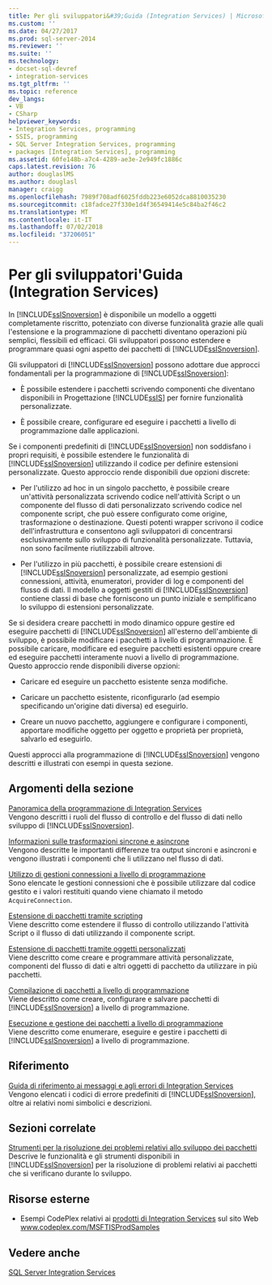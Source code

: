 ```yaml
---
title: Per gli sviluppatori&#39;Guida (Integration Services) | Microsoft Docs
ms.custom: ''
ms.date: 04/27/2017
ms.prod: sql-server-2014
ms.reviewer: ''
ms.suite: ''
ms.technology:
- docset-sql-devref
- integration-services
ms.tgt_pltfrm: ''
ms.topic: reference
dev_langs:
- VB
- CSharp
helpviewer_keywords:
- Integration Services, programming
- SSIS, programming
- SQL Server Integration Services, programming
- packages [Integration Services], programming
ms.assetid: 60fe148b-a7c4-4289-ae3e-2e949fc1886c
caps.latest.revision: 76
author: douglaslMS
ms.author: douglasl
manager: craigg
ms.openlocfilehash: 7989f708adf6025fddb223e6052dca8810035230
ms.sourcegitcommit: c18fadce27f330e1d4f36549414e5c84ba2f46c2
ms.translationtype: MT
ms.contentlocale: it-IT
ms.lasthandoff: 07/02/2018
ms.locfileid: "37206051"
---
```

# <a name="developer39s-guide-integration-services"></a>Per gli sviluppatori&#39;Guida (Integration Services)
  In [!INCLUDE[ssISnoversion](../includes/ssisnoversion-md.md)] è disponibile un modello a oggetti completamente riscritto, potenziato con diverse funzionalità grazie alle quali l'estensione e la programmazione di pacchetti diventano operazioni più semplici, flessibili ed efficaci. Gli sviluppatori possono estendere e programmare quasi ogni aspetto dei pacchetti di [!INCLUDE[ssISnoversion](../includes/ssisnoversion-md.md)].  
  
 Gli sviluppatori di [!INCLUDE[ssISnoversion](../includes/ssisnoversion-md.md)] possono adottare due approcci fondamentali per la programmazione di [!INCLUDE[ssISnoversion](../includes/ssisnoversion-md.md)]:  
  
-   È possibile estendere i pacchetti scrivendo componenti che diventano disponibili in Progettazione [!INCLUDE[ssIS](../includes/ssis-md.md)] per fornire funzionalità personalizzate.  
  
-   È possibile creare, configurare ed eseguire i pacchetti a livello di programmazione dalle applicazioni.  
  
 Se i componenti predefiniti di [!INCLUDE[ssISnoversion](../includes/ssisnoversion-md.md)] non soddisfano i propri requisiti, è possibile estendere le funzionalità di [!INCLUDE[ssISnoversion](../includes/ssisnoversion-md.md)] utilizzando il codice per definire estensioni personalizzate. Questo approccio rende disponibili due opzioni discrete:  
  
-   Per l'utilizzo ad hoc in un singolo pacchetto, è possibile creare un'attività personalizzata scrivendo codice nell'attività Script o un componente del flusso di dati personalizzato scrivendo codice nel componente script, che può essere configurato come origine, trasformazione o destinazione. Questi potenti wrapper scrivono il codice dell'infrastruttura e consentono agli sviluppatori di concentrarsi esclusivamente sullo sviluppo di funzionalità personalizzate. Tuttavia, non sono facilmente riutilizzabili altrove.  
  
-   Per l'utilizzo in più pacchetti, è possibile creare estensioni di [!INCLUDE[ssISnoversion](../includes/ssisnoversion-md.md)] personalizzate, ad esempio gestioni connessioni, attività, enumeratori, provider di log e componenti del flusso di dati. Il modello a oggetti gestiti di [!INCLUDE[ssISnoversion](../includes/ssisnoversion-md.md)] contiene classi di base che forniscono un punto iniziale e semplificano lo sviluppo di estensioni personalizzate.  
  
 Se si desidera creare pacchetti in modo dinamico oppure gestire ed eseguire pacchetti di [!INCLUDE[ssISnoversion](../includes/ssisnoversion-md.md)] all'esterno dell'ambiente di sviluppo, è possibile modificare i pacchetti a livello di programmazione. È possibile caricare, modificare ed eseguire pacchetti esistenti oppure creare ed eseguire pacchetti interamente nuovi a livello di programmazione. Questo approccio rende disponibili diverse opzioni:  
  
-   Caricare ed eseguire un pacchetto esistente senza modifiche.  
  
-   Caricare un pacchetto esistente, riconfigurarlo (ad esempio specificando un'origine dati diversa) ed eseguirlo.  
  
-   Creare un nuovo pacchetto, aggiungere e configurare i componenti, apportare modifiche oggetto per oggetto e proprietà per proprietà, salvarlo ed eseguirlo.  
  
 Questi approcci alla programmazione di [!INCLUDE[ssISnoversion](../includes/ssisnoversion-md.md)] vengono descritti e illustrati con esempi in questa sezione.  
  
## <a name="in-this-section"></a>Argomenti della sezione  
 [Panoramica della programmazione di Integration Services](integration-services-programming-overview.md)  
 Vengono descritti i ruoli del flusso di controllo e del flusso di dati nello sviluppo di [!INCLUDE[ssISnoversion](../includes/ssisnoversion-md.md)].  
  
 [Informazioni sulle trasformazioni sincrone e asincrone](understanding-synchronous-and-asynchronous-transformations.md)  
 Vengono descritte le importanti differenze tra output sincroni e asincroni e vengono illustrati i componenti che li utilizzano nel flusso di dati.  
  
 [Utilizzo di gestioni connessioni a livello di programmazione](working-with-connection-managers-programmatically.md)  
 Sono elencate le gestioni connessioni che è possibile utilizzare dal codice gestito e i valori restituiti quando viene chiamato il metodo `AcquireConnection`.  
  
 [Estensione di pacchetti tramite scripting](extending-packages-scripting/extending-packages-with-scripting.md)  
 Viene descritto come estendere il flusso di controllo utilizzando l'attività Script o il flusso di dati utilizzando il componente script.  
  
 [Estensione di pacchetti tramite oggetti personalizzati](extending-packages-custom-objects/extending-packages-with-custom-objects.md)  
 Viene descritto come creare e programmare attività personalizzate, componenti del flusso di dati e altri oggetti di pacchetto da utilizzare in più pacchetti.  
  
 [Compilazione di pacchetti a livello di programmazione](building-packages-programmatically/building-packages-programmatically.md)  
 Viene descritto come creare, configurare e salvare pacchetti di [!INCLUDE[ssISnoversion](../includes/ssisnoversion-md.md)] a livello di programmazione.  
  
 [Esecuzione e gestione dei pacchetti a livello di programmazione](run-manage-packages-programmatically/running-and-managing-packages-programmatically.md)  
 Viene descritto come enumerare, eseguire e gestire i pacchetti di [!INCLUDE[ssISnoversion](../includes/ssisnoversion-md.md)] a livello di programmazione.  
  
## <a name="reference"></a>Riferimento  
 [Guida di riferimento ai messaggi e agli errori di Integration Services](integration-services-error-and-message-reference.md)  
 Vengono elencati i codici di errore predefiniti di [!INCLUDE[ssISnoversion](../includes/ssisnoversion-md.md)], oltre ai relativi nomi simbolici e descrizioni.  
  
## <a name="related-sections"></a>Sezioni correlate  
 [Strumenti per la risoluzione dei problemi relativi allo sviluppo dei pacchetti](troubleshooting/troubleshooting-tools-for-package-development.md)  
 Descrive le funzionalità e gli strumenti disponibili in [!INCLUDE[ssISnoversion](../includes/ssisnoversion-md.md)] per la risoluzione di problemi relativi ai pacchetti che si verificano durante lo sviluppo.  
  
## <a name="external-resources"></a>Risorse esterne  
  
-   Esempi CodePlex relativi ai [prodotti di Integration Services](http://go.microsoft.com/fwlink/?LinkID=131204) sul sito Web www.codeplex.com/MSFTISProdSamples  
  
## <a name="see-also"></a>Vedere anche  
 [SQL Server Integration Services](sql-server-integration-services.md)  
  
  
